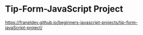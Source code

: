# Tip-Form-JavaScript Project

https://franeldev.github.io/beginners-javascript-projects/tip-form-javaScript-project/